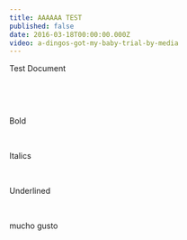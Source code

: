 ```yaml
---
title: AAAAAA TEST
published: false
date: 2016-03-18T00:00:00.000Z
video: a-dingos-got-my-baby-trial-by-media
---
```



Test Document

&nbsp;

&nbsp;

Bold

&nbsp;

Italics

&nbsp;

Underlined

&nbsp;

mucho gusto